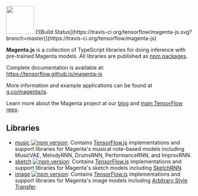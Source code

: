 <img src="https://github.com/tensorflow/magenta/raw/master/magenta-logo-bg.png" height="75">
[![Build Status](https://travis-ci.org/tensorflow/magenta-js.svg?branch=master)](https://travis-ci.org/tensorflow/magenta-js)

**Magenta.js** is a collection of TypeScript libraries for doing inference with pre-trained Magenta models.
All libraries are published as [npm packages](https://www.npmjs.com/search?q=%40magenta).

Complete documentation is available at: https://tensorflow.github.io/magenta-js

More information and example applications can be found at [g.co/magenta/js](https://g.co/magenta/js).

Learn more about the Magenta project at our [blog](https://magenta.tensorflow.org) and [main TensorFlow repo](https://github.com/tensorflow/magenta).

## Libraries

* [music](music) [![npm version](https://badge.fury.io/js/%40magenta%2Fmusic.svg)](https://badge.fury.io/js/%40magenta%2Fimage): Contains [TensorFlow.js](https://js.tensorflow.org) implementations and support libraries for Magenta's musical note-based models including MusicVAE, MelodyRNN, DrumsRNN, PerformanceRNN, and ImprovRNN.
* [sketch](sketch) [![npm version](https://badge.fury.io/js/%40magenta%2Fsketch.svg)](https://badge.fury.io/js/%40magenta%2Fimage): Contains [TensorFlow.js](https://js.tensorflow.org) implementations and support libraries for Magenta's sketch models including [SketchRNN](https://goo.gl/magenta/sketchrnn).
* [image](image) [![npm version](https://badge.fury.io/js/%40magenta%2Fimage.svg)](https://badge.fury.io/js/%40magenta%2Fimage): Contains [TensorFlow.js](https://js.tensorflow.org) implementations and support libraries for Magenta's image models including [Arbitrary Style Transfer](https://github.com/tensorflow/magenta/tree/master/magenta/models/arbitrary_image_stylization).
